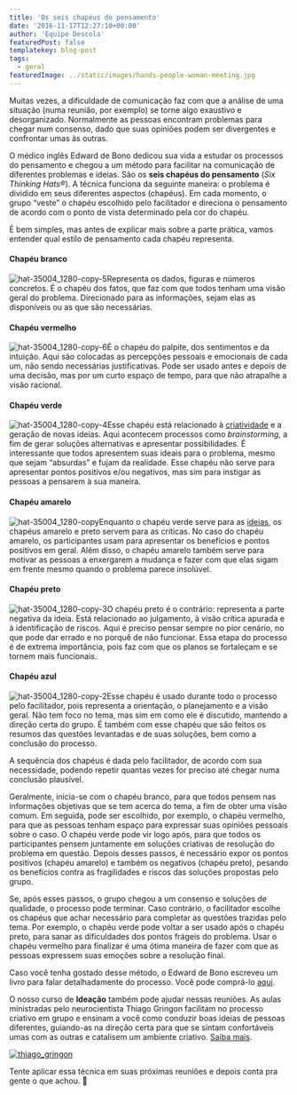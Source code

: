 ```yaml
---
title: 'Os seis chapéus do pensamento'
date: '2016-11-17T12:27:10+00:00'
author: 'Equipe Descola'
featuredPost: false
templatekey: blog-post
tags:
  - geral
featuredImage: ../static/images/hands-people-woman-meeting.jpg
---
```


Muitas vezes, a dificuldade de comunicação faz com que a análise de uma situação (numa reunião, por exemplo) se torne algo exaustivo e desorganizado. Normalmente as pessoas encontram problemas para chegar num consenso, dado que suas opiniões podem ser divergentes e confrontar umas às outras.

O médico inglês Edward de Bono dedicou sua vida a estudar os processos do pensamento e chegou a um método para facilitar na comunicação de diferentes problemas e ideias. São os **seis chapéus do pensamento** (_Six Thinking Hats®_). A técnica funciona da seguinte maneira: o problema é dividido em seus diferentes aspectos (chapéus). Em cada momento, o grupo “veste” o chapéu escolhido pelo facilitador e direciona o pensamento de acordo com o ponto de vista determinado pela cor do chapéu.

É bem simples, mas antes de explicar mais sobre a parte prática, vamos entender qual estilo de pensamento cada chapéu representa.

#### Chapéu branco

![hat-35004_1280-copy-5](https://descola.org/drops/wp-content/uploads/2016/11/hat-35004_1280-copy-5.png)Representa os dados, figuras e números concretos. É o chapéu dos fatos, que faz com que todos tenham uma visão geral do problema. Direcionado para as informações, sejam elas as disponíveis ou as que são necessárias.

#### Chapéu vermelho

![hat-35004_1280-copy-6](https://descola.org/drops/wp-content/uploads/2016/11/hat-35004_1280-copy-6.png)É o chapéu do palpite, dos sentimentos e da intuição. Aqui são colocadas as percepções pessoais e emocionais de cada um, não sendo necessárias justificativas. Pode ser usado antes e depois de uma decisão, mas por um curto espaço de tempo, para que não atrapalhe a visão racional.

#### Chapéu verde

![hat-35004_1280-copy-4](https://descola.org/drops/wp-content/uploads/2016/11/hat-35004_1280-copy-4.png)Esse chapéu está relacionado à [criatividade](https://descola.org/drops/06-maneiras-de-manter-a-criatividade-dentro-de-nos/) e a geração de novas ideias. Aqui acontecem processos como _brainstorming,_ a fim de gerar soluções alternativas e apresentar possibilidades. É interessante que todos apresentem suas ideais para o problema, mesmo que sejam “absurdas” e fujam da realidade. Esse chapéu não serve para apresentar pontos positivos e/ou negativos, mas sim para instigar as pessoas a pensarem à sua maneira.

#### Chapéu amarelo

![hat-35004_1280-copy](https://descola.org/drops/wp-content/uploads/2016/11/hat-35004_1280-copy.png)Enquanto o chapéu verde serve para as [ideias](https://descola.org/drops/ideias-que-vendem/), os chapéus amarelo e preto servem para as críticas. No caso do chapéu amarelo, os participantes usam para apresentar os benefícios e pontos positivos em geral. Além disso, o chapéu amarelo também serve para motivar as pessoas a enxergarem a mudança e fazer com que elas sigam em frente mesmo quando o problema parece insolúvel.

#### Chapéu preto

![hat-35004_1280-copy-3](https://descola.org/drops/wp-content/uploads/2016/11/hat-35004_1280-copy-3.png)O chapéu preto é o contrário: representa a parte negativa da ideia. Está relacionado ao julgamento, à visão crítica apurada e à identificação de riscos. Aqui é preciso pensar sempre no pior cenário, no que pode dar errado e no porquê de não funcionar. Essa etapa do processo é de extrema importância, pois faz com que os planos se fortaleçam e se tornem mais funcionais.

#### Chapéu azul

![hat-35004_1280-copy-2](https://descola.org/drops/wp-content/uploads/2016/11/hat-35004_1280-copy-2.png)Esse chapéu é usado durante todo o processo pelo facilitador, pois representa a orientação, o planejamento e a visão geral. Não tem foco no tema, mas sim em como ele é discutido, mantendo a direção certa do grupo. É também com esse chapéu que são feitos os resumos das questões levantadas e de suas soluções, bem como a conclusão do processo.

A sequência dos chapéus é dada pelo facilitador, de acordo com sua necessidade, podendo repetir quantas vezes for preciso até chegar numa conclusão plausível.

Geralmente, inicia-se com o chapéu branco, para que todos pensem nas informações objetivas que se tem acerca do tema, a fim de obter uma visão comum. Em seguida, pode ser escolhido, por exemplo, o chapéu vermelho, para que as pessoas tenham espaço para expressar suas opiniões pessoais sobre o caso. O chapéu verde pode vir logo após, para que todos os participantes pensem juntamente em soluções criativas de resolução do problema em questão. Depois desses passos, é necessário expor os pontos positivos (chapéu amarelo) e também os negativos (chapéu preto), pesando os benefícios contra as fragilidades e riscos das soluções propostas pelo grupo.

Se, após esses passos, o grupo chegou a um consenso e soluções de qualidade, o processo pode terminar. Caso contrário, o facilitador escolhe os chapéus que achar necessário para completar as questões trazidas pelo tema. Por exemplo, o chapéu verde pode voltar a ser usado após o chapéu preto, para sanar as dificuldades dos pontos frágeis do problema. Usar o chapéu vermelho para finalizar é uma ótima maneira de fazer com que as pessoas expressem suas emoções sobre a resolução final.

Caso você tenha gostado desse método, o Edward de Bono escreveu um livro para falar detalhadamente do processo. Você pode comprá-lo [aqui](http://www.saraiva.com.br/os-seis-chapeus-do-pensamento-2231072.html).

O nosso curso de **Ideação** também pode ajudar nessas reuniões. As aulas ministradas pelo neurocientista Thiago Gringon facilitam no processo criativo em grupo e ensinam a você como conduzir boas ideias de pessoas diferentes, guiando-as na direção certa para que se sintam confortáveis umas com as outras e catalisem um ambiente criativo. [Saiba mais](https://descola.org/curso/ideacao-metodologias-e-ferramentas-para-sessoes-criativas).

[![thiago_gringon](https://descola.org/drops/wp-content/uploads/2016/11/thiago_gringon-1024x526.png)](https://descola.org/curso/ideacao-metodologias-e-ferramentas-para-sessoes-criativas)

Tente aplicar essa técnica em suas próximas reuniões e depois conta pra gente o que achou. 🙂
